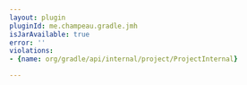 ```yaml
---
layout: plugin
pluginId: me.champeau.gradle.jmh
isJarAvailable: true
error: ''
violations:
- {name: org/gradle/api/internal/project/ProjectInternal}

---
```

